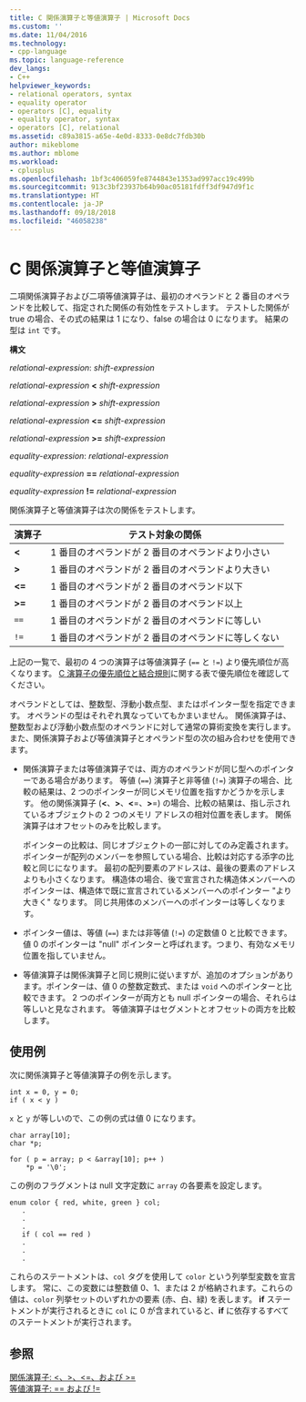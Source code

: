 ```yaml
---
title: C 関係演算子と等値演算子 | Microsoft Docs
ms.custom: ''
ms.date: 11/04/2016
ms.technology:
- cpp-language
ms.topic: language-reference
dev_langs:
- C++
helpviewer_keywords:
- relational operators, syntax
- equality operator
- operators [C], equality
- equality operator, syntax
- operators [C], relational
ms.assetid: c89a3815-a65e-4e0d-8333-0e8dc7fdb30b
author: mikeblome
ms.author: mblome
ms.workload:
- cplusplus
ms.openlocfilehash: 1bf3c406059fe8744843e1353ad997acc19c499b
ms.sourcegitcommit: 913c3bf23937b64b90ac05181fdff3df947d9f1c
ms.translationtype: HT
ms.contentlocale: ja-JP
ms.lasthandoff: 09/18/2018
ms.locfileid: "46058238"
---
```

# <a name="c-relational-and-equality-operators"></a>C 関係演算子と等値演算子

二項関係演算子および二項等値演算子は、最初のオペランドと 2 番目のオペランドを比較して、指定された関係の有効性をテストします。 テストした関係が true の場合、その式の結果は 1 になり、false の場合は 0 になります。 結果の型は `int` です。

**構文**

*relational-expression*: *shift-expression*

*relational-expression*  **\<**  *shift-expression*

*relational-expression*  **>**  *shift-expression*

*relational-expression*  **\<=**  *shift-expression*

*relational-expression*  **>=**  *shift-expression*

*equality-expression*: *relational-expression*

*equality-expression*  **==**  *relational-expression*

*equality-expression*  **!=**  *relational-expression*

関係演算子と等値演算子は次の関係をテストします。

|演算子|テスト対象の関係|
|--------------|-------------------------|
|**\<**|1 番目のオペランドが 2 番目のオペランドより小さい|
|**>**|1 番目のオペランドが 2 番目のオペランドより大きい|
|**\<=**|1 番目のオペランドが 2 番目のオペランド以下|
|**>=**|1 番目のオペランドが 2 番目のオペランド以上|
|`==`|1 番目のオペランドが 2 番目のオペランドに等しい|
|`!=`|1 番目のオペランドが 2 番目のオペランドに等しくない|

上記の一覧で、最初の 4 つの演算子は等値演算子 (`==` と `!=`) より優先順位が高くなります。 [C 演算子の優先順位と結合規則](../c-language/precedence-and-order-of-evaluation.md)に関する表で優先順位を確認してください。

オペランドとしては、整数型、浮動小数点型、またはポインター型を指定できます。 オペランドの型はそれぞれ異なっていてもかまいません。 関係演算子は、整数型および浮動小数点型のオペランドに対して通常の算術変換を実行します。 また、関係演算子および等値演算子とオペランド型の次の組み合わせを使用できます。

- 関係演算子または等値演算子では、両方のオペランドが同じ型へのポインターである場合があります。 等値 (`==`) 演算子と非等値 (`!=`) 演算子の場合、比較の結果は、2 つのポインターが同じメモリ位置を指すかどうかを示します。 他の関係演算子 (**\<**、**>**、**\<**=、**>**=) の場合、比較の結果は、指し示されているオブジェクトの 2 つのメモリ アドレスの相対位置を表します。 関係演算子はオフセットのみを比較します。

     ポインターの比較は、同じオブジェクトの一部に対してのみ定義されます。 ポインターが配列のメンバーを参照している場合、比較は対応する添字の比較と同じになります。 最初の配列要素のアドレスは、最後の要素のアドレスよりも小さくなります。 構造体の場合、後で宣言された構造体メンバーへのポインターは、構造体で既に宣言されているメンバーへのポインター "より大きく" なります。 同じ共用体のメンバーへのポインターは等しくなります。

- ポインター値は、等値 (`==`) または非等値 (`!=`) の定数値 0 と比較できます。 値 0 のポインターは "null" ポインターと呼ばれます。つまり、有効なメモリ位置を指していません。

- 等値演算子は関係演算子と同じ規則に従いますが、追加のオプションがあります。ポインターは、値 0 の整数定数式、または `void` へのポインターと比較できます。 2 つのポインターが両方とも null ポインターの場合、それらは等しいと見なされます。 等値演算子はセグメントとオフセットの両方を比較します。

## <a name="examples"></a>使用例

次に関係演算子と等値演算子の例を示します。

```
int x = 0, y = 0;
if ( x < y )
```

`x` と `y` が等しいので、この例の式は値 0 になります。

```
char array[10];
char *p;

for ( p = array; p < &array[10]; p++ )
    *p = '\0';
```

この例のフラグメントは null 文字定数に `array` の各要素を設定します。

```
enum color { red, white, green } col;
   .
   .
   .
   if ( col == red )
   .
   .
   .
```

これらのステートメントは、`col` タグを使用して `color` という列挙型変数を宣言します。 常に、この変数には整数値 0、1、または 2 が格納されます。これらの値は、`color` 列挙セットのいずれかの要素 (赤、白、緑) を表します。 **if** ステートメントが実行されるときに `col` に 0 が含まれていると、**if** に依存するすべてのステートメントが実行されます。

## <a name="see-also"></a>参照

[関係演算子: \<、>、\<=、および >=](../cpp/relational-operators-equal-and-equal.md)<br/>
[等値演算子: == および !=](../cpp/equality-operators-equal-equal-and-exclpt-equal.md)